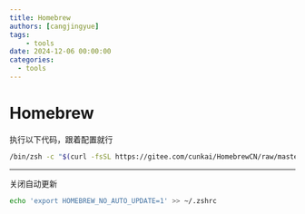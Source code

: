 ```yaml
---
title: Homebrew
authors: [cangjingyue]
tags: 
    - tools
date: 2024-12-06 00:00:00
categories:
  - tools
---
```


# Homebrew

执行以下代码，跟着配置就行

```bash
/bin/zsh -c "$(curl -fsSL https://gitee.com/cunkai/HomebrewCN/raw/master/Homebrew.sh)"
```

---

关闭自动更新

```bash
echo 'export HOMEBREW_NO_AUTO_UPDATE=1' >> ~/.zshrc
```